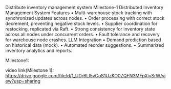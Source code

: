 Distribute inventory management system Milestone-1
Distributed Inventory Management System
Features
• Multi-warehouse stock tracking with synchronized updates across nodes.
• Order processing with correct stock decrement, preventing negative stock levels.
• Supplier coordination for restocking, replicated via Raft.
• Strong consistency for inventory state across all nodes under concurrent orders.
• Fault tolerance and recovery for warehouse node crashes.
LLM Integration
• Demand prediction based on historical data (mock).
• Automated reorder suggestions.
• Summarized inventory analytics and reports.

Milestone1:

video link(Milestone 1): https://drive.google.com/file/d/1_UDr6Ll5vCoS1UzKO0ZQFN3MFpXiySrW/view?usp=sharing
